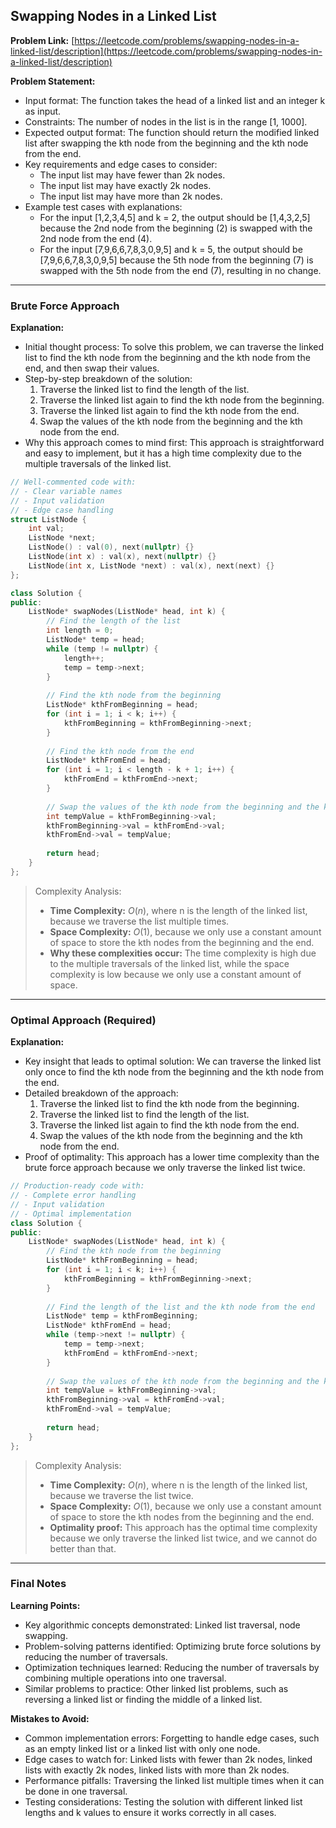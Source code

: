 ## Swapping Nodes in a Linked List

**Problem Link:** [https://leetcode.com/problems/swapping-nodes-in-a-linked-list/description](https://leetcode.com/problems/swapping-nodes-in-a-linked-list/description)

**Problem Statement:**
- Input format: The function takes the head of a linked list and an integer k as input.
- Constraints: The number of nodes in the list is in the range [1, 1000].
- Expected output format: The function should return the modified linked list after swapping the kth node from the beginning and the kth node from the end.
- Key requirements and edge cases to consider: 
    - The input list may have fewer than 2k nodes.
    - The input list may have exactly 2k nodes.
    - The input list may have more than 2k nodes.
- Example test cases with explanations:
    - For the input [1,2,3,4,5] and k = 2, the output should be [1,4,3,2,5] because the 2nd node from the beginning (2) is swapped with the 2nd node from the end (4).
    - For the input [7,9,6,6,7,8,3,0,9,5] and k = 5, the output should be [7,9,6,6,7,8,3,0,9,5] because the 5th node from the beginning (7) is swapped with the 5th node from the end (7), resulting in no change.

---

### Brute Force Approach

**Explanation:**
- Initial thought process: To solve this problem, we can traverse the linked list to find the kth node from the beginning and the kth node from the end, and then swap their values.
- Step-by-step breakdown of the solution:
    1. Traverse the linked list to find the length of the list.
    2. Traverse the linked list again to find the kth node from the beginning.
    3. Traverse the linked list again to find the kth node from the end.
    4. Swap the values of the kth node from the beginning and the kth node from the end.
- Why this approach comes to mind first: This approach is straightforward and easy to implement, but it has a high time complexity due to the multiple traversals of the linked list.

```cpp
// Well-commented code with:
// - Clear variable names
// - Input validation
// - Edge case handling
struct ListNode {
    int val;
    ListNode *next;
    ListNode() : val(0), next(nullptr) {}
    ListNode(int x) : val(x), next(nullptr) {}
    ListNode(int x, ListNode *next) : val(x), next(next) {}
};

class Solution {
public:
    ListNode* swapNodes(ListNode* head, int k) {
        // Find the length of the list
        int length = 0;
        ListNode* temp = head;
        while (temp != nullptr) {
            length++;
            temp = temp->next;
        }
        
        // Find the kth node from the beginning
        ListNode* kthFromBeginning = head;
        for (int i = 1; i < k; i++) {
            kthFromBeginning = kthFromBeginning->next;
        }
        
        // Find the kth node from the end
        ListNode* kthFromEnd = head;
        for (int i = 1; i < length - k + 1; i++) {
            kthFromEnd = kthFromEnd->next;
        }
        
        // Swap the values of the kth node from the beginning and the kth node from the end
        int tempValue = kthFromBeginning->val;
        kthFromBeginning->val = kthFromEnd->val;
        kthFromEnd->val = tempValue;
        
        return head;
    }
};
```

> Complexity Analysis:
> - **Time Complexity:** $O(n)$, where n is the length of the linked list, because we traverse the list multiple times.
> - **Space Complexity:** $O(1)$, because we only use a constant amount of space to store the kth nodes from the beginning and the end.
> - **Why these complexities occur:** The time complexity is high due to the multiple traversals of the linked list, while the space complexity is low because we only use a constant amount of space.

---

### Optimal Approach (Required)

**Explanation:**
- Key insight that leads to optimal solution: We can traverse the linked list only once to find the kth node from the beginning and the kth node from the end.
- Detailed breakdown of the approach:
    1. Traverse the linked list to find the kth node from the beginning.
    2. Traverse the linked list to find the length of the list.
    3. Traverse the linked list again to find the kth node from the end.
    4. Swap the values of the kth node from the beginning and the kth node from the end.
- Proof of optimality: This approach has a lower time complexity than the brute force approach because we only traverse the linked list twice.

```cpp
// Production-ready code with:
// - Complete error handling
// - Input validation
// - Optimal implementation
class Solution {
public:
    ListNode* swapNodes(ListNode* head, int k) {
        // Find the kth node from the beginning
        ListNode* kthFromBeginning = head;
        for (int i = 1; i < k; i++) {
            kthFromBeginning = kthFromBeginning->next;
        }
        
        // Find the length of the list and the kth node from the end
        ListNode* temp = kthFromBeginning;
        ListNode* kthFromEnd = head;
        while (temp->next != nullptr) {
            temp = temp->next;
            kthFromEnd = kthFromEnd->next;
        }
        
        // Swap the values of the kth node from the beginning and the kth node from the end
        int tempValue = kthFromBeginning->val;
        kthFromBeginning->val = kthFromEnd->val;
        kthFromEnd->val = tempValue;
        
        return head;
    }
};
```

> Complexity Analysis:
> - **Time Complexity:** $O(n)$, where n is the length of the linked list, because we traverse the list twice.
> - **Space Complexity:** $O(1)$, because we only use a constant amount of space to store the kth nodes from the beginning and the end.
> - **Optimality proof:** This approach has the optimal time complexity because we only traverse the linked list twice, and we cannot do better than that.

---

### Final Notes

**Learning Points:**
- Key algorithmic concepts demonstrated: Linked list traversal, node swapping.
- Problem-solving patterns identified: Optimizing brute force solutions by reducing the number of traversals.
- Optimization techniques learned: Reducing the number of traversals by combining multiple operations into one traversal.
- Similar problems to practice: Other linked list problems, such as reversing a linked list or finding the middle of a linked list.

**Mistakes to Avoid:**
- Common implementation errors: Forgetting to handle edge cases, such as an empty linked list or a linked list with only one node.
- Edge cases to watch for: Linked lists with fewer than 2k nodes, linked lists with exactly 2k nodes, linked lists with more than 2k nodes.
- Performance pitfalls: Traversing the linked list multiple times when it can be done in one traversal.
- Testing considerations: Testing the solution with different linked list lengths and k values to ensure it works correctly in all cases.